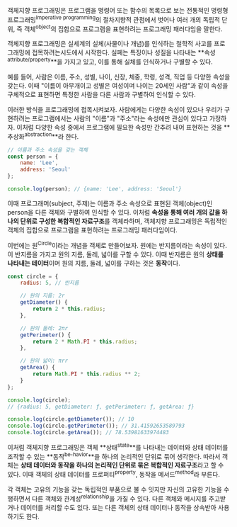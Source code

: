 객체지향 프로그래밍은 프로그램을 명령어 또는 함수의 목록으로 보는 전통적인 명령형 프로그래밍<sup>Imperative programming</sup>의 절차지향적 관점에서 벗어나 여러 개의 독립적 단위, 즉 객체<sup>object</sup>의 집합으로 프로그램을 표현하려는 프로그래밍 패러다임을 말한다.

객체지향 프로그래밍은 실세계의 실체(사물이나 개념)를 인식하는 철학적 사고를 프로그래밍에 접목하려는시도에서 시작한다. 실페는 특징이나 성질을 나타내는 **속성<sup>attribute/property</sup>**을 가지고 있고, 이를 통해 실체를 인식하거나 구별할 수 있다.

예를 들어, 사람은 이름, 주소, 성별, 나이, 신장, 체중, 학령, 성격, 직업 등 다양한 속성을 갖는다. 이때 "이름이 아무개이고 성별은 여성이며 나이는 20세인 사람"과 같이 속성을 구체적으로 표현하면 특정한 사람을 다른 사람과 구별하여 인식할 수 있다.

이러한 방식을 프로그래밍에 접목시켜보자. 사람에게는 다양한 속성이 있으나 우리가 구현하려는 프로그램에서는 사람의 "이름"과 "주소"라는 속성에만 관심이 있다고 가정하자. 이처럼 다양한 속성 중에서 프로그램에 필요한 속성만 간추려 내어 표현하는 것을 **추상화<sup>abstraction</sup>**라 한다.

```javascript
// 이름과 주소 속성을 갖는 객체
const person = {
	name: 'Lee',
	address: 'Seoul'
};

console.log(person); // {name: 'Lee', address: 'Seoul'}
```

이때 프로그래머(subject, 주제)는 이름과 주소 속성으로 표현된 객체(object)인 person을 다른 객체와 구별하여 인식할 수 있다. 이처럼 **속성을 통해 여러 개의 값을 하나의 단위로 구성한 복합적인 자료구조**를 객체라하며, 객체지향 프로그래밍은 독립적인 객체의 집합으로 프로그램을 표현하려는 프로그래밍 패러다임이다.

이번에는 원<sup>Circle</sup>이라는 개념을 객체로 만들어보자. 원에는 반지름이라는 속성이 있다. 이 반지름을 가지고 원의 지름, 둘레, 넓이를 구할 수 있다. 이때 반지름은 원의 **상태를 나타내는 테이터**이며 원의 지름, 둘레, 넓이를 구하는 것은 **동작**이다.

```javascript
const circle = {
	radius: 5, // 반지름

	// 원의 지름: 2r
	getDiameter() {
		return 2 * this.radius;
	},

	// 원의 둘레: 2πr
	getPerimeter() {
		return 2 * Math.PI * this.radius;
	},

	// 원의 넓이: πrr
	getArea() {
		return Math.PI * this.radius ** 2;
	}
};

console.log(circle);
// {radius: 5, getDiameter: ƒ, getPerimeter: ƒ, getArea: ƒ}

console.log(circle.getDiameter()); // 10 
console.log(circle.getPerimeter()); // 31.41592653589793 
console.log(circle.getArea()); // 78.53981633974483
```

이처럼 객체지향 프로그래밍은 객체 **상태<sup>state</sup>**를 나타내는 데이터와 상태 데이터를 조작할 수 있는 **동작<sup>be-havior</sup>**을 하나의 논리적인 단위로 묶어 생각한다. 따라서 객체는 **상태 데이터와 동작을 하나의 논리적인 단위로 묶은 복합적인 자료구조**라고 할 수 있다. 이때 객체의 상태 데이터를 프로퍼티<sup>property</sup>, 동작을 메서드<sup>method</sup>라 부른다.

각 객체는 고유의 기능을 갖는 독립적인 부품으로 불 수 잇지만 자신의 고유한 기능을 수행하면서 다른 객체와 관계성<sup>relationship</sup>을 가질 수 있다. 다른 객체와 메시지를 주고받거나 데이터를 처리할 수도 있다. 또는 다른 객체의 상태 데이터나 동작을 상속받아 사용하기도 한다.